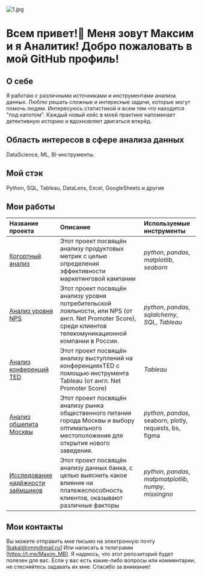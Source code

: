 ![1.jpg](https://s.iimg.su/s/10/pTtIQrGNFrUCnokcpCpg8O7p0K0PfsOlm8RFuUFX.jpg)
# Всем привет!👋 Меня зовут Максим и я Аналитик!    Добро пожаловать в мой GitHub профиль!

## О себе
Я работаю с различными источниками и инструментами анализа данных. Люблю решать сложные и интересные задачи, которые могут помочь людям. Интересуюсь статистикой и всем тем что находится "под капотом". Каждый новый кейс в моей практике напоминает детективную историю и вдохновляет двигаться вперёд.

## Область интересов в сфере анализа данных
DataScience, ML, BI-инструменты.

## Мой стэк
Python, SQL, Tableau, DataLens, Excel, GoogleSheets и другие

## Мои работы

| Название проекта | Описание | Используемые инструменты | 
| :---------------------- | :---------------------- | :---------------------- |
| [Когортный анализ](product) | Этот проект посвящён анализу продуктовых метрик с целью определения эффективности маркетинговой кампании| *python*, *pandas*, *matplotlib*, *seaborn*|
| [Анализ уровня NPS](net_promoter_score) | Этот проект посвящён анализу уровня потребительской лояльности, или NPS (от англ. Net Promoter Score), среди клиентов телекомуникационной компании в России. | *python*, *pandas*, *sqlalchemy*, *SQL*, *Tableau*|
| [Анализ конференций TED](ted) | Этот проект посвящён анализу выступлений на конференцияхTED с помощью инструмента  Tableau (от англ. Net Promoter Score)|*Tableau*|
| [Анализ общепита Москвы ](moscow_places) | Этот проект посвящён анализу рынка общественного питания города Москвы и выбору оптимального местоположения для открытия нового заведения. | *python*, *pandas*, seaborn, plotly, requests, bs, figma|
| [Исследование надёжности заёмщиков](reliability_of_borrowers) | Этот проект посвящён анализу данных банка, с целью выяснить какое влияние на платежеспособность клиентов, оказывают  различные факторы | *python*, *pandas*, *matpmatplotlib*, *numpy*, *missingno*|

## Мои контакты

Вы можете отправить мне письмо на электронную почту [bakaldinmm@mail.ru]
Или написать в телеграмм [https://t.me/Maxim_MB].
Я надеюсь, что этот репозиторий будет полезен для вас. Если у вас есть какие-либо вопросы или комментарии, не стесняйтесь задавать их мне.
Спасибо за внимание!
